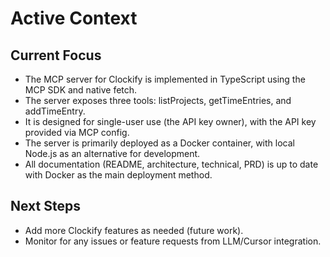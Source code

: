 # Active Context

## Current Focus

- The MCP server for Clockify is implemented in TypeScript using the MCP SDK and native fetch.
- The server exposes three tools: listProjects, getTimeEntries, and addTimeEntry.
- It is designed for single-user use (the API key owner), with the API key provided via MCP config.
- The server is primarily deployed as a Docker container, with local Node.js as an alternative for development.
- All documentation (README, architecture, technical, PRD) is up to date with Docker as the main deployment method.

## Next Steps

- Add more Clockify features as needed (future work).
- Monitor for any issues or feature requests from LLM/Cursor integration.
